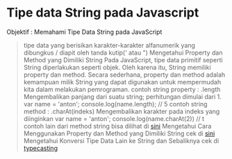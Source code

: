 # Tipe data String pada Javascript

Objektif :
Memahami Tipe Data String pada JavaScript
> tipe data yang berisikan karakter-karakter alfanumerik yang dibungkus / diapit oleh tanda kutip(' atau ") 
Mengetahui Property dan Method yang Dimiliki String
> Pada JavaScript, tipe data primitif seperti String diperlakukan seperti objek. Oleh karena itu, String memiliki property dan method.
> Secara sederhana, property dan method adalah kemampuan milik String yang dapat digunakan untuk mempermudah kita dalam melakukan pemrograman.
contoh string property :
> .length 
> Mengembalikan panjang dari suatu string; perhitungan dimulai dari 1.
> var name = 'anton';
> console.log(name.length); // 5
contoh string method :
> .charAt(indeks)
> Mengembalikan karakter pada indeks yang diinginkan
> var name = 'anton';
> console.log(name.charAt(2)) // t
> contoh lain dari method string bisa dilihat di [sini](https://github.com/hacktiv8/phase-0-activities/blob/master/modules/js-string-reference.md#string-methods)
Mengetahui Cara Menggunakan Property dan Method yang Dimiliki String
> cek di [sini](https://github.com/hacktiv8/phase-0-activities/blob/master/modules/js-string-reference.md#string-methods)
Mengetahui Konversi Tipe Data Lain ke String dan Sebaliknya
> cek di [typecasting](https://github.com/hacktiv8/phase-0-activities/blob/master/modules/js-string-reference.md#typecasting-to-and-from-string)